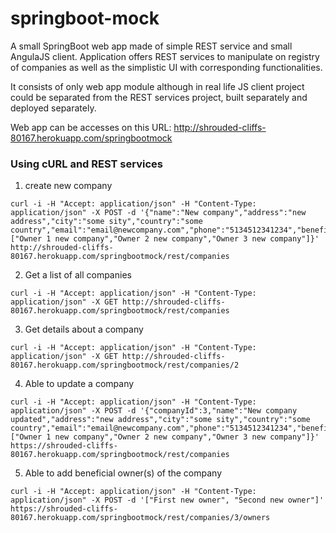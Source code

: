 # springboot-mock

A small SpringBoot web app made of simple REST service and small AngulaJS client.
Application offers REST services to manipulate on registry of companies as well as the simplistic UI with corresponding functionalities.

It consists of only web app module although in real life JS client project could be separated from the REST services project, built separately and deployed separately.

Web app can be accesses on this URL: http://shrouded-cliffs-80167.herokuapp.com/springbootmock

### Using cURL and REST services

1. create new company

  ```
  curl -i -H "Accept: application/json" -H "Content-Type: application/json" -X POST -d '{"name":"New company","address":"new address","city":"some sity","country":"some country","email":"email@newcompany.com","phone":"5134512341234","beneficialOwners":["Owner 1 new company","Owner 2 new company","Owner 3 new company"]}' http://shrouded-cliffs-80167.herokuapp.com/springbootmock/rest/companies
  ```
2. Get a list of all companies

  ```
  curl -i -H "Accept: application/json" -H "Content-Type: application/json" -X GET http://shrouded-cliffs-80167.herokuapp.com/springbootmock/rest/companies
  ```
  
3. Get details about a company

  ```
  curl -i -H "Accept: application/json" -H "Content-Type: application/json" -X GET http://shrouded-cliffs-80167.herokuapp.com/springbootmock/rest/companies/2
  ```
  
4. Able to update a company

  ```
  curl -i -H "Accept: application/json" -H "Content-Type: application/json" -X POST -d '{"companyId":3,"name":"New company updated","address":"new address","city":"some sity","country":"some country","email":"email@newcompany.com","phone":"5134512341234","beneficialOwners":["Owner 1 new company","Owner 2 new company","Owner 3 new company"]}' https://shrouded-cliffs-80167.herokuapp.com/springbootmock/rest/companies
  ```
5. Able to add beneficial owner(s) of the company

  ```
  curl -i -H "Accept: application/json" -H "Content-Type: application/json" -X POST -d '["First new owner", "Second new owner"]' https://shrouded-cliffs-80167.herokuapp.com/springbootmock/rest/companies/3/owners
  ```
